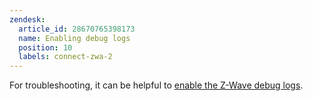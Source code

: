 ```yaml
---
zendesk:
  article_id: 28670765398173
  name: Enabling debug logs
  position: 10
  labels: connect-zwa-2
---
```


For troubleshooting, it can be helpful to [enable the Z-Wave debug logs](https://www.home-assistant.io/integrations/zwave_js/#how-do-i-access-the-z-wave-logs).
